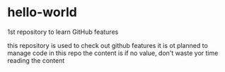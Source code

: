 # hello-world
1st repository to learn GitHub features

this repository is used to check out github features
it is ot planned to manage code in this repo
the content is if no value, don't waste yor time reading the content
